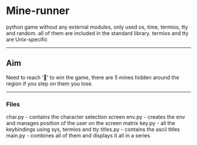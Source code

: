 # Mine-runner
python game without any external modules, only used os, time, termios, tty and random. all of them are included in the standard library. 
termios and tty are Unix-specific

-----
## Aim 
Need to reach '🎌' to win the game, there are 5 mines hidden around the region if you step on them you lose.

-----
### Files

char.py - contains the character selection screen
env.py - creates the env and manages position of the user on the screen matrix
key.py - all the keybindings using sys, termios and tty
titles.py - contains the ascii titles
main.py - combines all of them and displays it all in a series 
